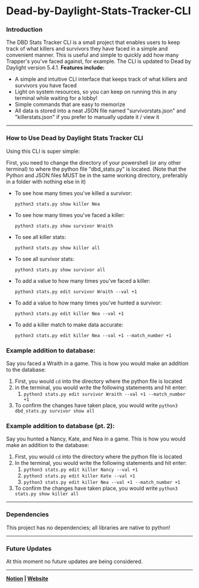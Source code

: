 # Dead-by-Daylight-Stats-Tracker-CLI
### Introduction

The DBD Stats Tracker CLI is a small project that enables users to keep track of what killers and survivors they have faced in a simple and convenient manner. This is useful and simple to quickly add how many Trapper's you've faced against, for example. The CLI is updated to Dead by Daylight version 5.4.1. ****Features include:****

- A simple and intuitive CLI interface that keeps track of what killers and survivors you have faced
- Light on system resources, so you can keep on running this in any terminal while waiting for a lobby!
- Simple commands that are easy to memorize
- All data is stored into a neat JSON file named "survivorstats.json" and "killerstats.json" if you prefer to manually update it / view it

---

### How to Use Dead by Daylight Stats Tracker CLI

Using this CLI is super simple:

First, you need to change the directory of your powershell (or any other terminal) to where the python file "dbd_stats.py" is located. (Note that the Python and JSON files MUST be in the same working directory, preferably in a folder with nothing else in it)

- To see how many times you've killed a survivor:

    `python3 stats.py show killer Nea`

- To see how many times you've faced a killer:

    `python3 stats.py show survivor Wraith`

- To see all killer stats:

    `python3 stats.py show killer all`

- To see all survivor stats:

    `python3 stats.py show survivor all`

- To add a value to how many times you've faced a killer:

    `python3 stats.py edit survivor Wraith --val +1`

- To add a value to how many times you've hunted a survivor:

    `python3 stats.py edit killer Nea --val +1`

- To add a killer match to make data accurate:

    `python3 stats.py edit killer Nea --val +1 --match_number +1`

### Example addition to database:

Say you faced a Wraith in a game. This is how you would make an addition to the database:

1. First, you would `cd` into the directory where the python file is located
2. in the terminal, you would write the following statements and hit enter:
    1. `python3 stats.py edit survivor Wraith --val +1 --match_number +1`
3. To confirm the changes have taken place, you would write `python3 dbd_stats.py survivor show all`

### Example addition to database (pt. 2):

Say you hunted a Nancy, Kate, and Nea in a game. This is how you would make an addition to the database:

1. First, you would `cd` into the directory where the python file is located
2. In the terminal, you would write the following statements and hit enter:
    1. `python3 stats.py edit killer Nancy --val +1`
    2. `python3 stats.py edit killer Kate --val +1`
    3. `python3 stats.py edit killer Nea --val +1 --match_number +1`
3. To confirm the changes have taken place, you would write `python3 stats.py show killer all`

---

### Dependencies

This project has no dependencies; all libraries are native to python!

---

### Future Updates

At this moment no future updates are being considered.

---
**[Notion](https://knowing-letter-85f.notion.site/Dead-by-Daylight-Stats-Tracker-CLI-6d4a38bb2825466397b8cfdac06b0ad0) | [Website](https://ali-ehtesham.carrd.co/)**
